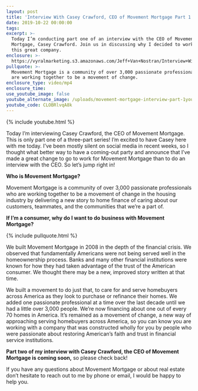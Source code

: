 ```yaml
---
layout: post
title: 'Interview With Casey Crawford, CEO of Movement Mortgage Part 1'
date: 2019-10-22 00:00:00
tags:
excerpt: >-
  Today I’m conducting part one of an interview with the CEO of Movement
  Mortgage, Casey Crawford. Join us in discussing why I decided to work with
  this great company.
enclosure: >-
  https://vyralmarketing.s3.amazonaws.com/Jeff+Van+Nostran/Interview+With+Casey+Crawford%2C+CEO+of+Movement+Mortgage+Part+1.mp4
pullquote: >-
  Movement Mortgage is a community of over 3,000 passionate professionals who
  are working together to be a movement of change.
enclosure_type: video/mp4
enclosure_time:
use_youtube_image: false
youtube_alternate_image: /uploads/movement-mortgage-interview-part-1youtube.jpg
youtube_code: CLOBRlvqA8k
---
```


{% include youtube.html %}

Today I’m interviewing Casey Crawford, the CEO of Movement Mortgage. This is only part one of a three-part series\! I’m excited to have Casey here with me today. I’ve been mostly silent on social media in recent weeks, so I thought what better way to have a coming-out party and announce that I’ve made a great change to go to work for Movement Mortgage than to do an interview with the CEO. So let’s jump right in\!

**Who is Movement Mortgage?**&nbsp;

Movement Mortgage is a community of over 3,000 passionate professionals who are working together to be a movement of change in the housing industry by delivering a new story to home finance of caring about our customers, teammates, and the communities that we’re a part of.&nbsp;

**If I’m a consumer, why do I want to do business with Movement Mortgage?**

{% include pullquote.html %}

We built Movement Mortgage in 2008 in the depth of the financial crisis. We observed that fundamentally Americans were not being served well in the homeownership process. Banks and many other financial institutions were known for how they had taken advantage of the trust of the American consumer. We thought there may be a new, improved story written at that time.&nbsp;

We built a movement to do just that, to care for and serve homebuyers across America as they look to purchase or refinance their homes. We added one passionate professional at a time over the last decade until we had a little over 3,000 people. We’re now financing about one out of every 70 homes in America. It’s remained as a movement of change, a new way of approaching serving homebuyers across America, so you can know you are working with a company that was constructed wholly for you by people who were passionate about restoring American’s faith and trust in financial service institutions.&nbsp;

**Part two of my interview with Casey Crawford, the CEO of Movement Mortgage is coming soon,** so please check back\!

If you have any questions about Movement Mortgage or about real estate don’t hesitate to reach out to me by phone or email, I would be happy to help you.